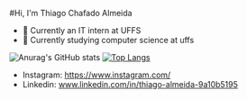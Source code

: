 #Hi, I'm Thiago Chafado Almeida


- 🔭 Currently an IT intern at UFFS
- 🌱 Currently studying computer science at uffs


![Anurag's GitHub stats](https://github-readme-stats.vercel.app/api?username=thiagochafado&theme=dark&show_icons=true)
[![Top Langs](https://github-readme-stats-git-masterrstaa-rickstaa.vercel.app/api/top-langs/?username=ThiagoChafado)](https://github.com/anuraghazra/github-readme-stats)


- Instagram: https://www.instagram.com/
- Linkedin: www.linkedin.com/in/thiago-almeida-9a10b5195 



